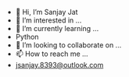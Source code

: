 - 👋 Hi, I’m Sanjay Jat
- 👀 I’m interested in ...
- 🌱 I’m currently learning ...
-   Python
- 💞️ I’m looking to collaborate on ...
- 📫 How to reach me ...
-   jsanjay.8393@outlook.com

<!---
pixel-snjy/pixel-snjy is a ✨ special ✨ repository because its `README.md` (this file) appears on your GitHub profile.
You can click the Preview link to take a look at your changes.
--->
